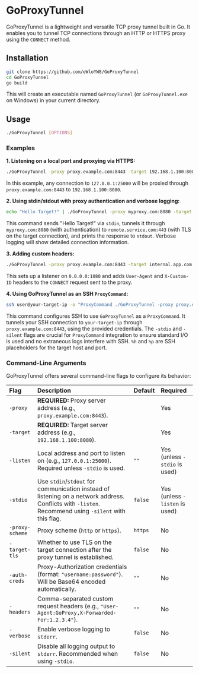 # GoProxyTunnel

GoProxyTunnel is a lightweight and versatile TCP proxy tunnel built in Go. It enables you to tunnel TCP connections through an HTTP or HTTPS proxy using the `CONNECT` method.

## Installation

```bash
git clone https://github.com/eWloYW8/GoProxyTunnel
cd GoProxyTunnel
go build
```

This will create an executable named `GoProxyTunnel` (or `GoProxyTunnel.exe` on Windows) in your current directory.

## Usage

```bash
./GoProxyTunnel [OPTIONS]
```

### Examples

**1. Listening on a local port and proxying via HTTPS:**

```bash
./GoProxyTunnel -proxy proxy.example.com:8443 -target 192.168.1.100:8080 -listen 127.0.0.1:25000
```

In this example, any connection to `127.0.0.1:25000` will be proxied through `proxy.example.com:8443` to `192.168.1.100:8080`.

**2. Using stdin/stdout with proxy authentication and verbose logging:**

```bash
echo "Hello Target!" | ./GoProxyTunnel -proxy myproxy.com:8080 -target remote.service.com:443 -auth-creds "user:pass" -target-tls -stdio -verbose
```

This command sends "Hello Target\!" via `stdin`, tunnels it through `myproxy.com:8080` (with authentication) to `remote.service.com:443` (with TLS on the target connection), and prints the response to `stdout`. Verbose logging will show detailed connection information.

**3. Adding custom headers:**

```bash
./GoProxyTunnel -proxy proxy.example.com:8443 -target internal.app.com:80 -listen 0.0.0.0:1080 -headers "User-Agent:MyProxyClient,X-Custom-ID:12345"
```

This sets up a listener on `0.0.0.0:1080` and adds `User-Agent` and `X-Custom-ID` headers to the `CONNECT` request sent to the proxy.

**4. Using GoProxyTunnel as an SSH `ProxyCommand`:**

```bash
ssh user@your-target-ip -o "ProxyCommand ./GoProxyTunnel -proxy proxy.example.com:8443 -target %h:%p -auth-creds 'your_username:your_password' -stdio -silent"
```

This command configures SSH to use `GoProxyTunnel` as a `ProxyCommand`. It tunnels your SSH connection to `your-target-ip` through `proxy.example.com:8443`, using the provided credentials. The `-stdio` and `-silent` flags are crucial for `ProxyCommand` integration to ensure standard I/O is used and no extraneous logs interfere with SSH. `%h` and `%p` are SSH placeholders for the target host and port.

### Command-Line Arguments

GoProxyTunnel offers several command-line flags to configure its behavior:

| Flag                 | Description                                                                                                                                           | Default       | Required                       |
| :------------------- | :---------------------------------------------------------------------------------------------------------------------------------------------------- | :------------ | :----------------------------- |
| `-proxy`             | **REQUIRED:** Proxy server address (e.g., `proxy.example.com:8443`).                                                                                    |               | Yes                            |
| `-target`            | **REQUIRED:** Target server address (e.g., `192.168.1.100:8080`).                                                                                         |               | Yes                            |
| `-listen`            | Local address and port to listen on (e.g., `127.0.0.1:25000`). Required unless `-stdio` is used.                                                          | `""`          | Yes (unless `-stdio` is used)  |
| `-stdio`             | Use `stdin`/`stdout` for communication instead of listening on a network address. Conflicts with `-listen`. Recommend using `-silent` with this flag. | `false`       | Yes (unless `-listen` is used) |
| `-proxy-scheme`      | Proxy scheme (`http` or `https`).                                                                                                                     | `https`       | No                             |
| `-target-tls`        | Whether to use TLS on the target connection after the proxy tunnel is established.                                                                      | `false`       | No                             |
| `-auth-creds`        | Proxy-Authorization credentials (format: `"username:password"`). Will be Base64 encoded automatically.                                                | `""`          | No                             |
| `-headers`           | Comma-separated custom request headers (e.g., `"User-Agent:GoProxy,X-Forwarded-For:1.2.3.4"`).                                                         | `""`          | No                             |
| `-verbose`           | Enable verbose logging to `stderr`.                                                                                                                   | `false`       | No                             |
| `-silent`            | Disable all logging output to `stderr`. Recommended when using `-stdio`.                                                                               | `false`       | No                             |

